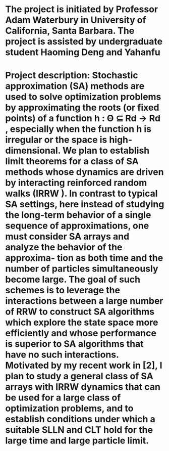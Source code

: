 # The project is initiated by Professor Adam Waterbury in University of California, Santa Barbara. The project is assisted by undergraduate student Haoming Deng and Yahanfu
# Project description: Stochastic approximation (SA) methods are used to solve optimization problems by approximating the roots (or fixed points) of a function h : Θ ⊆ Rd → Rd , especially when the function h is irregular or the space is high- dimensional. We plan to establish limit theorems for a class of SA methods whose dynamics are driven by interacting reinforced random walks (IRRW ). In contrast to typical SA settings, here instead of studying the long-term behavior of a single sequence of approximations, one must consider SA arrays and analyze the behavior of the approxima- tion as both time and the number of particles simultaneously become large. The goal of such schemes is to leverage the interactions between a large number of RRW to construct SA algorithms which explore the state space more efficiently and whose performance is superior to SA algorithms that have no such interactions. Motivated by my recent work in [2], I plan to study a general class of SA arrays with IRRW dynamics that can be used for a large class of optimization problems, and to establish conditions under which a suitable SLLN and CLT hold for the large time and large particle limit. 
